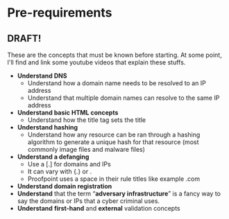 # Pre-requirements

## DRAFT!
These are the concepts that must be known before starting. At some point, I'll find and link some youtube videos that explain these stuffs.

- **Understand DNS**
	- Understand how a domain name needs to be resolved to an IP address
	- Understand that multiple domain names can resolve to the same IP address
- **Understand basic HTML concepts**
	- Understand how the title tag sets the title
- **Understand hashing**
	- Understand how any resource can be ran through a hashing algorithm to generate a unique hash for that resource (most commonly image files and malware files)
- **Understand a defanging**
	- Use a [.] for domains and IPs
	- It can vary with {.} or \.
	- Proofpoint uses a space in their rule titles like example .com
- **Understand domain registration**
- **Understand** that the term “**adversary infrastructure**” is a fancy way to say the domains or IPs that a cyber criminal uses.
- **Understand** **first-hand** and **external** validation concepts

